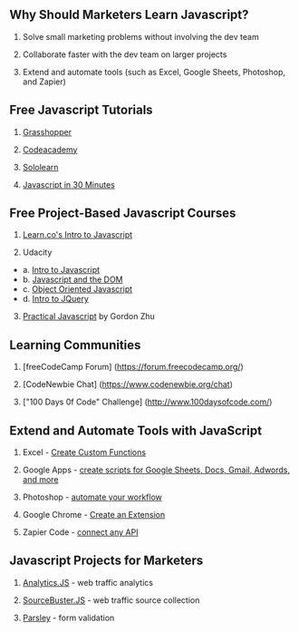## Why Should Marketers Learn Javascript?

1. Solve small marketing problems without involving the dev team

2. Collaborate faster with the dev team on larger projects

3. Extend and automate tools (such as Excel, Google Sheets, Photoshop, and Zapier)


## Free Javascript Tutorials

1. [Grasshopper](https://grasshopper.codes)

2. [Codeacademy](https://www.codecademy.com/learn/introduction-to-javascript)

3. [Sololearn](https://www.sololearn.com/Course/JavaScript/)

4. [Javascript in 30 Minutes](https://youtu.be/zPHerhks2Vg)


## Free Project-Based Javascript Courses

1. [Learn.co's Intro to Javascript](https://learn.co/courses/introduction-to-javascript)

2. Udacity
*  a. [Intro to Javascript](https://www.udacity.com/course/intro-to-javascript--ud803)
*  b. [Javascript and the DOM](https://www.udacity.com/course/javascript-and-the-dom--ud117)
*  c. [Object Oriented Javascript](https://www.udacity.com/course/object-oriented-javascript--ud015)
*  d. [Intro to JQuery](https://www.udacity.com/course/intro-to-jquery--ud245)

3. [Practical Javascript](https://watchandcode.com/p/practical-javascript) by Gordon Zhu

## Learning Communities

1. [freeCodeCamp Forum] (https://forum.freecodecamp.org/)

2. [CodeNewbie Chat] (https://www.codenewbie.org/chat)

3. ["100 Days 0f Code" Challenge] (http://www.100daysofcode.com/)


## Extend and Automate Tools with JavaScript

1. Excel - [Create Custom Functions](https://docs.microsoft.com/en-us/office/dev/add-ins/excel/custom-functions-overview)

2. Google Apps - [create scripts for Google Sheets, Docs, Gmail, Adwords, and more](https://developers.google.com/apps-script/)

3. Photoshop - [automate your workflow](https://www.smashingmagazine.com/2013/07/introduction-to-photoshop-scripting/)

4. Google Chrome - [Create an Extension](https://developer.chrome.com/extensions/getstarted) 

5. Zapier Code - [connect any API](https://zapier.com/help/code/)

## Javascript Projects for Marketers

1. [Analytics.JS](https://github.com/segmentio/analytics.js) - web traffic analytics

2. [SourceBuster.JS](http://sbjs.rocks) - web traffic source collection

3. [Parsley](http://parsleyjs.org/) - form validation




